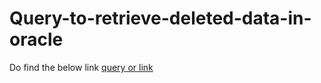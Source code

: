 # Query-to-retrieve-deleted-data-in-oracle
Do find the below link
[query or link](https://docs.oracle.com/cd/B19306_01/backup.102/b14192/flashptr002.htm)
